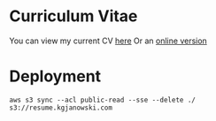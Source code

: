 # Curriculum Vitae

You can view my current CV [here](https://github.com/kamiljano/curriculumvitae/blob/master/Kamil%20Janowski%20-%20Curriculum%20Vitae.pdf)
Or an [online version](http://resume.kgjanowski.com)

# Deployment

```
aws s3 sync --acl public-read --sse --delete ./ s3://resume.kgjanowski.com
```